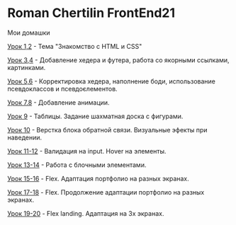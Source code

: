 # Roman Chertilin FrontEnd21
Мои домашки

[Урок 1,2](https://romb52.github.io/DZ_1-2/) - Тема "Знакомство с HTML и CSS"

[Урок 3,4](https://romb52.github.io/DZ_3-4/) - Добавление хедера и футера, работа со якорными ссылками, картинками.

[Урок 5,6](https://romb52.github.io/DZ_5-6/) - Корректировка хедера, наполнение боди, использование псевдоклассов и псевдоєлементов.

[Урок 7.8](https://romb52.github.io/DZ_7-8/) - Добавление анимации.

[Урок 9](https://romb52.github.io/DZ_9_chess/) - Таблицы. Задание шахматная доска с фигурами.

[Урок 10](https://romb52.github.io/DZ_10_form/) - Верстка блока обратной связи. Визуальные эфекты при наведении.

[Урок 11-12](https://romb52.github.io/DZ_11-12/) - Валидация на input. Hover на элементы.

[Урок 13-14](https://romb52.github.io/DZ_13-14/) - Работа с блочными элементами.

[Урок 15-16](https://romb52.github.io/DZ_15-16_Flex/) - Flex. Адаптация портфолио на разных экранах.

[Урок 17-18](https://romb52.github.io/DZ_17-18_Flex) - Flex. Продолжение адаптации портфолио на разных экранах.

[Урок 19-20](https://romb52.github.io/DZ_FlexLanding/) - Flex landing. Адаптация на 3х экранах.

